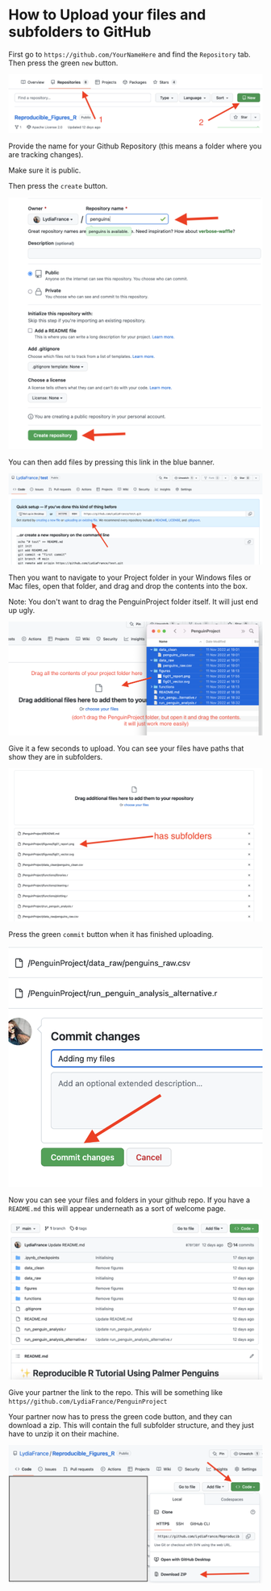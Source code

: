 
# How to Upload your files and subfolders to GitHub

First go to `https://github.com/YourNameHere` and find the `Repository` tab. Then press the green `new` button.  

![](01_new_repo.png)

Provide the name for your Github Repository (this means a folder where you are tracking changes). 

Make sure it is public. 

Then press the `create` button. 

![](02_repo_name.png)

You can then add files by pressing this link in the blue banner. 

![](03_add_files.png)

Then you want to navigate to your Project folder in your Windows files or Mac files, open that folder, and drag and drop the contents into the box.

Note: You don't want to drag the PenguinProject folder itself. It will just end up ugly. 

![](04_drag_files.png)

Give it a few seconds to upload. You can see your files have paths that show they are in subfolders. 

![](05_file_results.png)

Press the green `commit` button when it has finished uploading. 

![](06_finish_upload.png)

Now you can see your files and folders in your github repo. If you have a `README.md` this will appear underneath as a sort of welcome page. 

![](07_subfolders.png)

Give your partner the link to the repo. This will be something like  `https//github.com/LydiaFrance/PenguinProject`

Your partner now has to press the green code button, and they can download a zip. This will contain the full subfolder structure, and they just have to unzip it on their machine. 

![](08_partner_zip.png)
